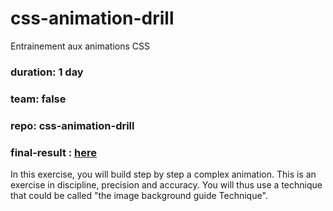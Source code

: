 # css-animation-drill
Entrainement aux animations CSS
### duration: 1 day
### team: false
### repo: css-animation-drill
### final-result : [here](https://mcambie.github.io/css-animation-drill/)

In this exercise, you will build step by step a complex animation. This is an exercise in discipline, precision and accuracy. You will thus use a technique that could be called "the image background guide Technique".

